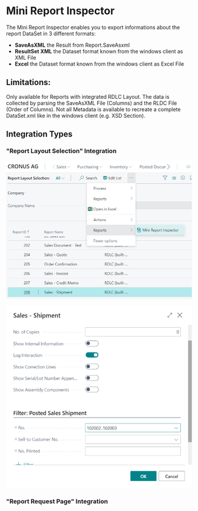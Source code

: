 # Mini Report Inspector

The Mini Report Inspector enables you to export informations about the report DataSet in 3 different formats:


* **SaveAsXML** the Result from Report.SaveAsxml
* **ResultSet XML** the Dataset format known from the windows client as XML File
* **Excel** the Dataset format known from the windows client as Excel File

## Limitations:
Only available for Reports with integrated RDLC Layout.
The data is collected by parsing the SaveAsXML File (Columns) and the RLDC File (Order of Columns). Not all Metadata is available to recreate a complete DataSet.xml like in the windows client (e.g. XSD Section).


## Integration Types

### "Report Layout Selection" Integration
![RepLayoutSelection01](images//A01_ReportLayoutSelection.png)

![RepLayoutSelection02](images/A02_RunReqPage.png)

### "Report Request Page" Integration
